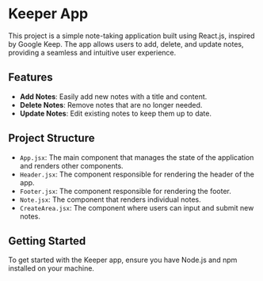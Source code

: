 # Keeper App

This project is a simple note-taking application built using React.js, inspired by Google Keep. The app allows users to add, delete, and update notes, providing a seamless and intuitive user experience.

## Features

- **Add Notes**: Easily add new notes with a title and content.
- **Delete Notes**: Remove notes that are no longer needed.
- **Update Notes**: Edit existing notes to keep them up to date.

## Project Structure

- `App.jsx`: The main component that manages the state of the application and renders other components.
- `Header.jsx`: The component responsible for rendering the header of the app.
- `Footer.jsx`: The component responsible for rendering the footer.
- `Note.jsx`: The component that renders individual notes.
- `CreateArea.jsx`: The component where users can input and submit new notes.

## Getting Started

To get started with the Keeper app, ensure you have Node.js and npm installed on your machine.

